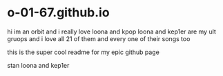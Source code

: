 # o-01-67.github.io
hi im an orbit and i really love loona and kpop
loona and kep1er are my ult gruops and i love all 21 of them and every one of their songs too

this is the super cool readme for my epic github page

stan loona and kep1er
